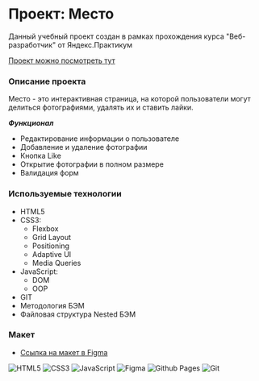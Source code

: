 # Проект: Место

Данный учебный проект создан в рамках прохождения курса "Веб-разработчик" от Яндекс.Практикум

[Проект можно посмотреть тут](https://mar-garita.github.io/mesto/)

### Описание проекта

Место - это интерактивная страница, на которой пользователи могут делиться фотографиями, удалять их и ставить лайки.

***Функционал***
* Редактирование информации о пользователе
* Добавление и удаление фотографии
* Кнопка Like
* Открытие фотографии в полном размере
* Валидация форм

### Используемые технологии

* HTML5
* CSS3:
    + Flexbox
    + Grid Layout
    + Positioning
    + Adaptive UI
    + Media Queries
* JavaScript:
    + DOM
    + OOP
* GIT
* Методология БЭМ
* Файловая структура Nested БЭМ

### Макет

* [Ссылка на макет в Figma](https://www.figma.com/file/5S2WSbEFL6awjVWJ0NWL8Q/Sprint-3_-Russia-_-desktop-mobile?node-id=28503%3A0)


![HTML5](https://img.shields.io/badge/html5-%23E34F26.svg?style=for-the-badge&logo=html5&logoColor=white)
![CSS3](https://img.shields.io/badge/css3-%231572B6.svg?style=for-the-badge&logo=css3&logoColor=white)
![JavaScript](https://img.shields.io/badge/javascript-%23323330.svg?style=for-the-badge&logo=javascript&logoColor=%23F7DF1E)
![Figma](https://img.shields.io/badge/figma-%23F24E1E.svg?style=for-the-badge&logo=figma&logoColor=white)
![Github Pages](https://img.shields.io/badge/github%20pages-121013?style=for-the-badge&logo=github&logoColor=white)
![Git](https://img.shields.io/badge/git-%23F05033.svg?style=for-the-badge&logo=git&logoColor=white)

